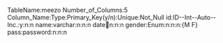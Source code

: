 TableName:meezo
Number_of_Columns:5
Column_Name:Type:Primary_Key(y/n):Unique:Not_Null
id:ID--Int--Auto--Inc.:y:n:n
name:varchar:n:n:n
date:date:n:n:n
gender:Enum:n:n:n:{M F}
pass:password:n:n:n